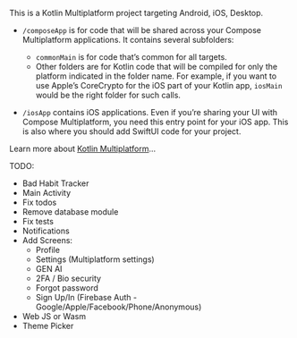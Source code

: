 This is a Kotlin Multiplatform project targeting Android, iOS, Desktop.

* `/composeApp` is for code that will be shared across your Compose Multiplatform applications.
  It contains several subfolders:
  - `commonMain` is for code that’s common for all targets.
  - Other folders are for Kotlin code that will be compiled for only the platform indicated in the folder name.
    For example, if you want to use Apple’s CoreCrypto for the iOS part of your Kotlin app,
    `iosMain` would be the right folder for such calls.

* `/iosApp` contains iOS applications. Even if you’re sharing your UI with Compose Multiplatform, 
  you need this entry point for your iOS app. This is also where you should add SwiftUI code for your project.

Learn more about [Kotlin Multiplatform](https://www.jetbrains.com/help/kotlin-multiplatform-dev/get-started.html)…

TODO:
- Bad Habit Tracker
- Main Activity
- Fix todos
- Remove database module
- Fix tests
- Notifications
- Add Screens:
  - Profile 
  - Settings (Multiplatform settings)
  - GEN AI
  - 2FA / Bio security
  - Forgot password
  - Sign Up/In (Firebase Auth - Google/Apple/Facebook/Phone/Anonymous)
- Web JS or Wasm
- Theme Picker
